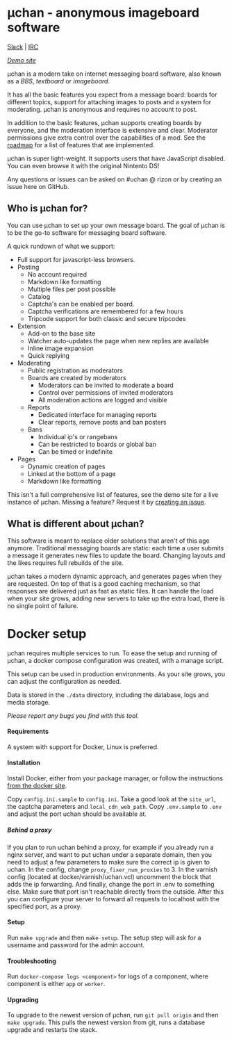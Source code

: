 # µchan - anonymous imageboard software

[Slack](https://join.slack.com/t/uchan/shared_invite/enQtMjkyOTM3NDczNTcxLTNkMzljNDUyNjkzNjEwOTNkZTljZWQ3ZDNmNWUyMTY2YTAwNzBhNmI3YTg1YmNjMDQxZTgzMTM2YzE2YzRhMGI) | [IRC](https://qchat.rizon.net/?url=irc:///#uchan)

[*Demo site*](https://uchan.plebco.de/)

µchan is a modern take on internet messaging board software, also known as a *BBS*, *textboard* or *imageboard*.

It has all the basic features you expect from a message board: boards for different topics, support for attaching images to posts and a system for moderating. µchan is anonymous and requires no account to post.

In addition to the basic features, µchan supports creating boards by everyone, and the moderation interface is extensive and clear. Moderator permissions give extra control over the capabilities of a mod. See the [roadmap](https://github.com/Floens/uchan/issues/1) for a list of features that are implemented.

µchan is super light-weight. It supports users that have JavaScript disabled. You can even browse it with the original Nintento DS!

Any questions or issues can be asked on #uchan @ rizon or by creating an issue here on GitHub.


## Who is µchan for?
You can use µchan to set up your own message board.
The goal of µchan is to be the go-to software for messaging board software.

A quick rundown of what we support:
* Full support for javascript-less browsers.
* Posting
    * No account required
    * Markdown like formatting
    * Multiple files per post possible
    * Catalog
    * Captcha's can be enabled per board.
    * Captcha verifications are remembered for a few hours
    * Tripcode support for both classic and secure tripcodes
* Extension
    * Add-on to the base site
    * Watcher auto-updates the page when new replies are available
    * Inline image expansion
    * Quick replying
* Moderating
    * Public registration as moderators
    * Boards are created by moderators
        * Moderators can be invited to moderate a board
        * Control over permissions of invited moderators
        * All moderation actions are logged and visible
    * Reports
        * Dedicated interface for managing reports
        * Clear reports, remove posts and ban posters
    * Bans
        * Individual ip's or rangebans
        * Can be restricted to boards or global ban
        * Can be timed or indefinite
* Pages
    * Dynamic creation of pages
    * Linked at the bottom of a page
    * Markdown like formatting

This isn't a full comprehensive list of features, see the demo site for a live instance of µchan.
Missing a feature? Request it by [creating an issue](https://github.com/Floens/uchan/issues/new).


## What is different about µchan?
This software is meant to replace older solutions that aren't of this age anymore. Traditional messaging boards are static: each time a user submits a message it generates new files to update the board. Changing layouts and the likes requires full rebuilds of the site.

µchan takes a modern dynamic approach, and generates pages when they are requested. On top of that is a good caching mechanism, so that responses are delivered just as fast as static files. It can handle the load when your site grows, adding new servers to take up the extra load, there is no single point of failure.

# Docker setup

µchan requires multiple services to run. To ease the setup and running of µchan, a docker compose configuration was created, with a manage script.

This setup can be used in production environments. As your site grows, you can adjust the configuration as needed.

Data is stored in the `./data` directory, including the database, logs and media storage.

*Please report any bugs you find with this tool.*

#### Requirements

A system with support for Docker, Linux is preferred.

#### Installation

Install Docker, either from your package manager, or follow the instructions [from the docker site](https://docs.docker.com/engine/installation/).

Copy `config.ini.sample` to `config.ini`. Take a good look at the `site_url`, the captcha parameters and `local_cdn_web_path`.
Copy `.env.sample` to `.env` and adjust the port uchan should be available at.

##### Behind a proxy
If you plan to run uchan behind a proxy, for example if you already run a nginx server, and want to put uchan under a separate domain,
then you need to adjust a few parameters to make sure the correct ip is given to uchan.
In the config, change `proxy_fixer_num_proxies` to 3. In the varnish config (located at docker/varnish/uchan.vcl)
uncomment the block that adds the ip forwarding. And finally, change the port in .env to something else.
Make sure that port isn't reachable directly from the outside. After this you can configure your server to forward all requests to localhost
with the specified port, as a proxy.

#### Setup

Run `make upgrade` and then `make setup`. The setup step will ask for a username and password for the admin account.

#### Troubleshooting

Run `docker-compose logs <component>` for logs of a component, where component is either `app` or `worker`.


#### Upgrading

To upgrade to the newest version of µchan, run `git pull origin` and then `make upgrade`. This pulls the newest version from git, runs a database upgrade and restarts the stack.
